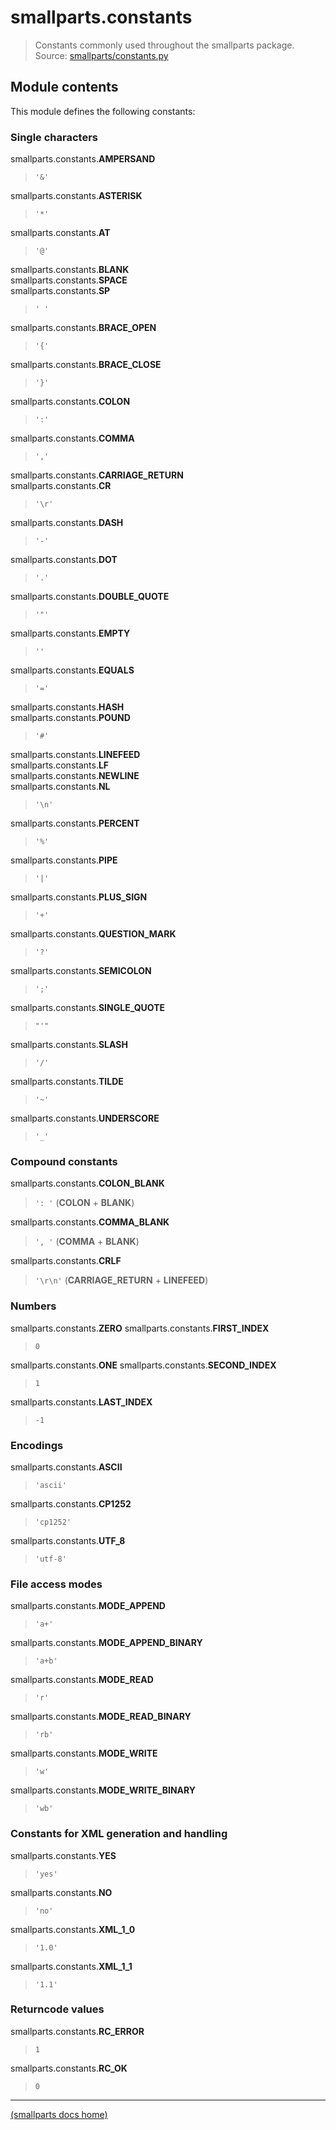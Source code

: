 # smallparts.constants

> Constants commonly used throughout the smallparts package.  
> Source: [smallparts/constants.py](https://github.com/blackstream-x/smallparts/blob/master/smallparts/constants.py)

## Module contents

This module defines the following constants:

### Single characters

smallparts.constants.**AMPERSAND**

> ```'&'```

smallparts.constants.**ASTERISK**

> ```'*'```

smallparts.constants.**AT**

> ```'@'```

smallparts.constants.**BLANK**  
smallparts.constants.**SPACE**  
smallparts.constants.**SP**

> ```' '```

smallparts.constants.**BRACE_OPEN**

> ```'{'```

smallparts.constants.**BRACE_CLOSE**

> ```'}'```

smallparts.constants.**COLON**

> ```':'```

smallparts.constants.**COMMA**

> ```','```

smallparts.constants.**CARRIAGE_RETURN**  
smallparts.constants.**CR**

> ```'\r'```

smallparts.constants.**DASH**

> ```'-'```

smallparts.constants.**DOT**

> ```'.'```

smallparts.constants.**DOUBLE_QUOTE**

> ```'"'```

smallparts.constants.**EMPTY**

> ```''```

smallparts.constants.**EQUALS**

> ```'='```

smallparts.constants.**HASH**  
smallparts.constants.**POUND**

> ```'#'```

smallparts.constants.**LINEFEED**  
smallparts.constants.**LF**  
smallparts.constants.**NEWLINE**  
smallparts.constants.**NL**

> ```'\n'```

smallparts.constants.**PERCENT**

> ```'%'```

smallparts.constants.**PIPE**

> ```'|'```

smallparts.constants.**PLUS_SIGN**

> ```'+'```

smallparts.constants.**QUESTION_MARK**

> ```'?'```

smallparts.constants.**SEMICOLON**

> ```';'```

smallparts.constants.**SINGLE_QUOTE**

> ```"'"```

smallparts.constants.**SLASH**

> ```'/'```

smallparts.constants.**TILDE**

> ```'~'```

smallparts.constants.**UNDERSCORE**

> ```'_'```

### Compound constants

smallparts.constants.**COLON_BLANK**

> ```': '``` (**COLON** + **BLANK**)

smallparts.constants.**COMMA_BLANK**

> ```', '``` (**COMMA** + **BLANK**)

smallparts.constants.**CRLF**

> ```'\r\n'``` (**CARRIAGE_RETURN** + **LINEFEED**)

### Numbers

smallparts.constants.**ZERO**
smallparts.constants.**FIRST_INDEX**

> ```0```

smallparts.constants.**ONE**
smallparts.constants.**SECOND_INDEX**

> ```1```

smallparts.constants.**LAST_INDEX**

> ```-1```

### Encodings

smallparts.constants.**ASCII**

> ```'ascii'```

smallparts.constants.**CP1252**

> ```'cp1252'```

smallparts.constants.**UTF_8**

> ```'utf-8'```

### File access modes

smallparts.constants.**MODE_APPEND**

> ```'a+'```

smallparts.constants.**MODE_APPEND_BINARY**

> ```'a+b'```

smallparts.constants.**MODE_READ**

> ```'r'```

smallparts.constants.**MODE_READ_BINARY**

> ```'rb'```

smallparts.constants.**MODE_WRITE**

> ```'w'```

smallparts.constants.**MODE_WRITE_BINARY**

> ```'wb'```

### Constants for XML generation and handling

smallparts.constants.**YES**

> ```'yes'```

smallparts.constants.**NO**

> ```'no'```

smallparts.constants.**XML_1_0**

> ```'1.0'```

smallparts.constants.**XML_1_1**

> ```'1.1'```

### Returncode values

smallparts.constants.**RC_ERROR**

> ```1```

smallparts.constants.**RC_OK**

> ```0```

----
[(smallparts docs home)](./)

